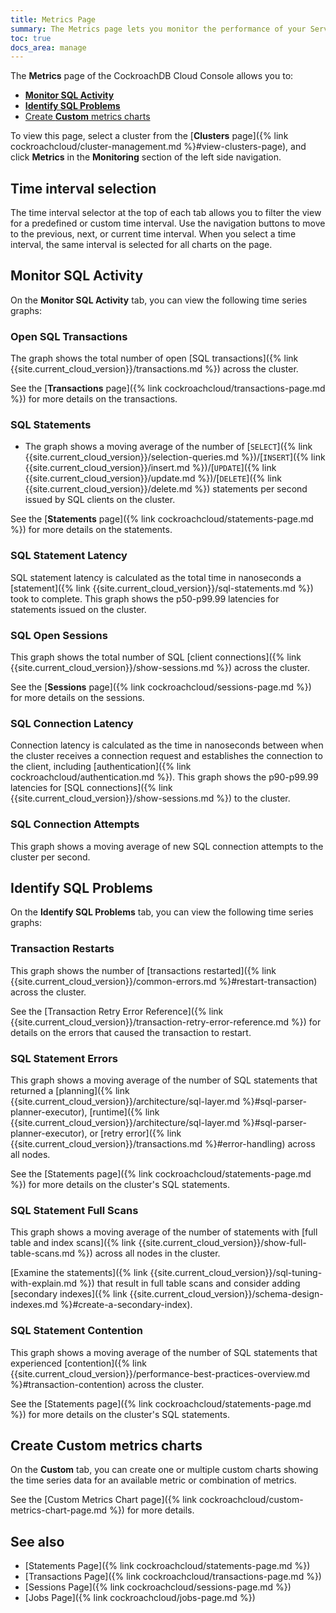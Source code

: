 ```yaml
---
title: Metrics Page
summary: The Metrics page lets you monitor the performance of your Serverless cluster's SQL queries.
toc: true
docs_area: manage
---
```


The **Metrics** page of the CockroachDB Cloud Console allows you to:

- [**Monitor SQL Activity**](#monitor-sql-activity)
- [**Identify SQL Problems**](#identify-sql-problems)
- [Create **Custom** metrics charts](#create-custom-metrics-charts)

To view this page, select a cluster from the [**Clusters** page]({% link cockroachcloud/cluster-management.md %}#view-clusters-page), and click **Metrics** in the **Monitoring** section of the left side navigation.

## Time interval selection

The time interval selector at the top of each tab allows you to filter the view for a predefined or custom time interval. Use the navigation buttons to move to the previous, next, or current time interval. When you select a time interval, the same interval is selected for all charts on the page.

## Monitor SQL Activity

On the **Monitor SQL Activity** tab, you can view the following time series graphs:

### Open SQL Transactions

The graph shows the total number of open [SQL transactions]({% link {{site.current_cloud_version}}/transactions.md %}) across the cluster.

See the [**Transactions** page]({% link cockroachcloud/transactions-page.md %}) for more details on the transactions.

### SQL Statements

- The graph shows a moving average of the number of [`SELECT`]({% link {{site.current_cloud_version}}/selection-queries.md %})/[`INSERT`]({% link {{site.current_cloud_version}}/insert.md %})/[`UPDATE`]({% link {{site.current_cloud_version}}/update.md %})/[`DELETE`]({% link {{site.current_cloud_version}}/delete.md %}) statements per second issued by SQL clients on the cluster.

See the [**Statements** page]({% link cockroachcloud/statements-page.md %}) for more details on the statements.

### SQL Statement Latency

SQL statement latency is calculated as the total time in nanoseconds a [statement]({% link {{site.current_cloud_version}}/sql-statements.md %}) took to complete. This graph shows the p50-p99.99 latencies for statements issued on the cluster.

### SQL Open Sessions

This graph shows the total number of SQL [client connections]({% link {{site.current_cloud_version}}/show-sessions.md %}) across the cluster.

See the [**Sessions** page]({% link cockroachcloud/sessions-page.md %}) for more details on the sessions.

### SQL Connection Latency

Connection latency is calculated as the time in nanoseconds between when the cluster receives a connection request and establishes the connection to the client, including [authentication]({% link cockroachcloud/authentication.md %}). This graph shows the p90-p99.99 latencies for [SQL connections]({% link {{site.current_cloud_version}}/show-sessions.md %}) to the cluster.

### SQL Connection Attempts

This graph shows a moving average of new SQL connection attempts to the cluster per second.

## Identify SQL Problems

On the **Identify SQL Problems** tab, you can view the following time series graphs:

### Transaction Restarts

This graph shows the number of [transactions restarted]({% link {{site.current_cloud_version}}/common-errors.md %}#restart-transaction) across the cluster.

See the [Transaction Retry Error Reference]({% link {{site.current_cloud_version}}/transaction-retry-error-reference.md %}) for details on the errors that caused the transaction to restart.

### SQL Statement Errors

This graph shows a moving average of the number of SQL statements that returned a [planning]({% link {{site.current_cloud_version}}/architecture/sql-layer.md %}#sql-parser-planner-executor), [runtime]({% link {{site.current_cloud_version}}/architecture/sql-layer.md %}#sql-parser-planner-executor), or [retry error]({% link {{site.current_cloud_version}}/transactions.md %}#error-handling) across all nodes.

See the [Statements page]({% link cockroachcloud/statements-page.md %}) for more details on the cluster's SQL statements.

### SQL Statement Full Scans 

This graph shows a moving average of the number of statements with [full table and index scans]({% link {{site.current_cloud_version}}/show-full-table-scans.md %}) across all nodes in the cluster.

[Examine the statements]({% link {{site.current_cloud_version}}/sql-tuning-with-explain.md %}) that result in full table scans and consider adding [secondary indexes]({% link {{site.current_cloud_version}}/schema-design-indexes.md %}#create-a-secondary-index).

### SQL Statement Contention 

This graph shows a moving average of the number of SQL statements that experienced [contention]({% link {{site.current_cloud_version}}/performance-best-practices-overview.md %}#transaction-contention) across the cluster.

See the [Statements page]({% link cockroachcloud/statements-page.md %}) for more details on the cluster's SQL statements.

## Create Custom metrics charts

On the **Custom** tab, you can create one or multiple custom charts showing the time series data for an available metric or combination of metrics.

See the [Custom Metrics Chart page]({% link cockroachcloud/custom-metrics-chart-page.md %}) for more details.

## See also

- [Statements Page]({% link cockroachcloud/statements-page.md %})
- [Transactions Page]({% link cockroachcloud/transactions-page.md %})
- [Sessions Page]({% link cockroachcloud/sessions-page.md %})
- [Jobs Page]({% link cockroachcloud/jobs-page.md %})
